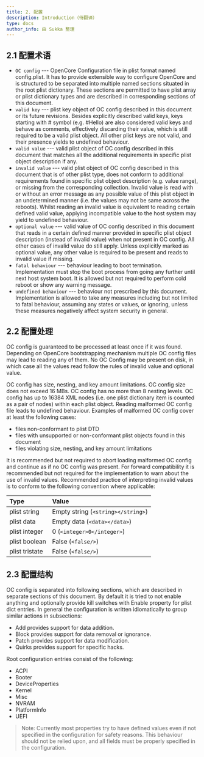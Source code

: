 ```yaml
---
title: 2. 配置
description: Introduction（待翻译）
type: docs
author_info: 由 Sukka 整理
---
```


## 2.1 配置术语

- `OC config` --- OpenCore Configuration file in plist format named config.plist. It has to provide extensible way to configure OpenCore and is structured to be separated into multiple named sections situated in the root plist dictionary. These sections are permitted to have plist array or plist dictionary types and are described in corresponding sections of this document.
- `valid key` --- plist key object of OC config described in this document or its future revisions. Besides explicitly described valid keys, keys starting with # symbol (e.g. #Hello) are also considered valid keys and behave as comments, effectively discarding their value, which is still required to be a valid plist object. All other plist keys are not valid, and their presence yields to undefined behaviour.
- `valid value` --- valid plist object of OC config described in this document that matches all the additional requirements in specific plist object description if any.
- `invalid value` --- valid plist object of OC config described in this document that is of other plist type, does not conform to additional requirements found in specific plist object description (e.g. value range), or missing from the corresponding collection. Invalid value is read with or without an error message as any possible value of this plist object in an undetermined manner (i.e. the values may not be same across the reboots). Whilst reading an invalid value is equivalent to reading certain defined valid value, applying incompatible value to the host system may yield to undefined behaviour.
- `optional value` --- valid value of OC config described in this document that reads in a certain defined manner provided in specific plist object description (instead of invalid value) when not present in OC config. All other cases of invalid value do still apply. Unless explicitly marked as optional value, any other value is required to be present and reads to invalid value if missing.
- `fatal behaviour` --- behaviour leading to boot termination. Implementation must stop the boot process from going any further until next host system boot. It is allowed but not required to perform cold reboot or show any warning message.
- `undefined behaviour` --- behaviour not prescribed by this document. Implementation is allowed to take any measures including but not limited to fatal behaviour, assuming any states or values, or ignoring, unless these measures negatively affect system security in general.

## 2.2 配置处理

OC config is guaranteed to be processed at least once if it was found. Depending on OpenCore bootstrapping mechanism multiple OC config files may lead to reading any of them. No OC Config may be present on disk, in which case all the values read follow the rules of invalid value and optional value.

OC config has size, nesting, and key amount limitations. OC config size does not exceed 16 MBs. OC config has no more than 8 nesting levels. OC config has up to 16384 XML nodes (i.e. one plist dictionary item is counted as a pair of nodes) within each plist object. Reading malformed OC config file leads to undefined behaviour. Examples of malformed OC config cover at least the following cases:

- files non-conformant to plist DTD
- files with unsupported or non-conformant plist objects found in this document
- files violating size, nesting, and key amount limitations

It is recommended but not required to abort loading malformed OC config and continue as if no OC config was present. For forward compatibility it is recommended but not required for the implementation to warn about the use of invalid values. Recommended practice of interpreting invalid values is to conform to the following convention where applicable:

| Type | Value |
|:---|:---|
| plist string | Empty string (`<string></string>`) |
| plist data | Empty data (`<data></data>`) |
| plist integer | 0 (`<integer>0</integer>`) |
| plist boolean | False (`<false/>`) |
| plist tristate | False (`<false/>`) |

## 2.3 配置结构

OC config is separated into following sections, which are described in separate sections of this document. By default it is tried to not enable anything and optionally provide kill switches with Enable property for plist dict entries. In general the configuration is written idiomatically to group similar actions in subsections:

- Add provides support for data addition.
- Block provides support for data removal or ignorance.
- Patch provides support for data modification.
- Quirks provides support for specific hacks.

Root configuration entries consist of the following:

- ACPI
- Booter
- DeviceProperties
- Kernel
- Misc
- NVRAM
- PlatformInfo
- UEFI

> Note: Currently most properties try to have defined values even if not specified in the configuration for safety reasons. This behaviour should not be relied upon, and all fields must be properly specified in the configuration.
